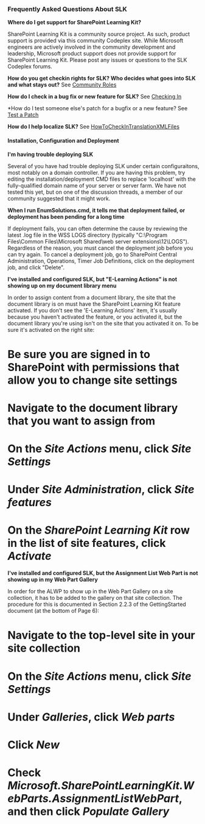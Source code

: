 ### Frequently Asked Questions About SLK

**Where do I get support for SharePoint Learning Kit?**

SharePoint Learning Kit is a community source project. As such, product support is provided via this community Codeplex site. While Microsoft engineers are actively involved in the community development and leadership, Microsoft product support does not provide support for SharePoint Learning Kit. Please post any issues or questions to the SLK Codeplex forums. 

**How do you get checkin rights for SLK? Who decides what goes into SLK and what stays out?**
See [Community Roles](Community-Roles)

**How do I check in a bug fix or new feature for SLK?**
See [Checking In](Checking-In)

*How do I test someone else's patch for a bugfix or a new feature?
See [Test a Patch](Test-a-Patch)

**How do I help localize SLK?**
See [HowToCheckInTranslationXMLFiles](HowToCheckInTranslationXMLFiles)

#### Installation, Configuration and Deployment

**I'm having trouble deploying SLK**

Several of you have had trouble deploying SLK under certain configuraitons, most notably on a domain controller. If you are having this problem, try editing the installation/deployment CMD files to replace 'localhost' with the fully-qualified domain name of your server or server farm. We have not tested this yet, but on one of the discussion threads, a member of our community suggested that it might work.

**When I run EnumSolutions.cmd, it tells me that deployment failed, or deployment has been pending for a long time**

If deployment fails, you can often determine the cause by reviewing the latest .log file in the WSS LOGS directory (typically "C:\Program Files\Common Files\Microsoft Shared\web server extensions\12\LOGS"). Regardless of the reason, you must cancel the deployment job before you can try again. To cancel a deployment job, go to SharePoint Central Administration, Operations, Timer Job Definitions, click on the deployment job, and click "Delete".

**I've installed and configured SLK, but "E-Learning Actions" is not showing up on my document library menu**

In order to assign content from a document library, the site that the document library is on must have the SharePoint Learning Kit feature activated. If you don't see the 'E-Learning Actions' item, it's usually because you haven't activated the feature, or you activated it, but the document library you're using isn't on the site that you activated it on. To be sure it's activated on the right site:

# Be sure you are signed in to SharePoint with permissions that allow you to change site settings
# Navigate to the document library that you want to assign from
# On the _Site Actions_ menu, click _Site Settings_
# Under _Site Administration_, click _Site features_
# On the _SharePoint Learning Kit_ row in the list of site features, click _Activate_

**I've installed and configured SLK, but the Assignment List Web Part is not showing up in my Web Part Gallery**

In order for the ALWP to show up in the Web Part Gallery on a site collection, it has to be added to the gallery on that site collection. The procedure for this is documented in Section 2.2.3 of the GettingStarted document (at the bottom of Page 6):

# Navigate to the top-level site in your site collection
# On the _Site Actions_ menu, click _Site Settings_
# Under _Galleries_, click _Web parts_
# Click _New_
# Check _Microsoft.SharePointLearningKit.WebParts.AssignmentListWebPart_, and then click _Populate Gallery_
